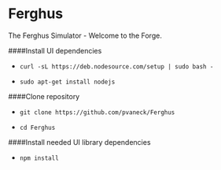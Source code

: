 # Ferghus
The Ferghus Simulator - Welcome to the Forge.


####Install UI dependencies

- `curl -sL https://deb.nodesource.com/setup | sudo bash -`

- `sudo apt-get install nodejs`

####Clone repository

- `git clone https://github.com/pvaneck/Ferghus`

- `cd Ferghus`

####Install needed UI library dependencies

- `npm install`
